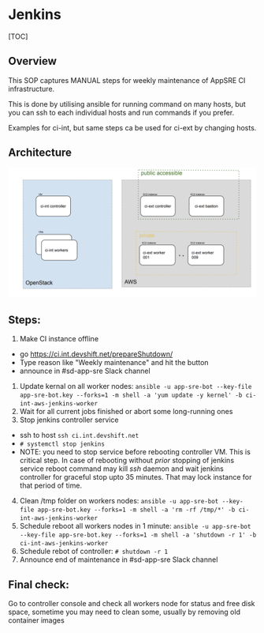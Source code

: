 # Jenkins

[TOC]

## Overview

This SOP captures MANUAL steps for weekly maintenance of AppSRE CI infrastructure.

This is done by utilising ansible for running command on many hosts, but you can ssh to each individual hosts and run commands if you prefer.

Examples for ci-int, but same steps ca be used for ci-ext by changing hosts.


## Architecture


![AppSRE Jenkins](img/jenkins.png "App SRE Jenkins Architecture")


## Steps:

1. Make CI instance offline 
  - go https://ci.int.devshift.net/prepareShutdown/ 
  - Type reason like "Weekly maintenance" and hit the button
  - announce in #sd-app-sre Slack channel
1. Update kernal on all worker nodes: `ansible -u app-sre-bot --key-file app-sre-bot.key --forks=1 -m shell -a 'yum update -y kernel' -b ci-int-aws-jenkins-worker`
1. Wait for all current jobs finished or abort some long-running ones
1. Stop jenkins controller service
  - ssh to host `ssh ci.int.devshift.net`
  - `# systemctl stop jenkins`
  - NOTE: you need to stop service before rebooting controller VM. This is critical step. In case of rebooting without *prior* stopping of jenkins service reboot command may kill _ssh_ daemon and wait jenkins controller for graceful stop upto 35 minutes. That may lock instance for that period of time.
4. Clean /tmp folder on workers nodes: `ansible -u app-sre-bot --key-file app-sre-bot.key --forks=1 -m shell -a 'rm -rf /tmp/*' -b ci-int-aws-jenkins-worker`
1. Schedule reboot all workers nodes in 1 minute: `ansible -u app-sre-bot --key-file app-sre-bot.key --forks=1 -m shell -a 'shutdown -r 1' -b ci-int-aws-jenkins-worker`
1. Schedule rebot of controller: `# shutdown -r 1`
1. Announce end of maintenance in #sd-app-sre Slack channel

## Final check:
Go to controller console and check all workers node for status and free disk space, sometime you may need to clean some, usually by removing old container images

